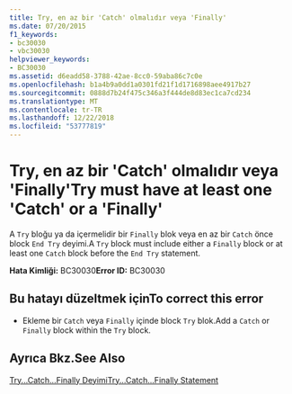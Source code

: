 ```yaml
---
title: Try, en az bir 'Catch' olmalıdır veya 'Finally'
ms.date: 07/20/2015
f1_keywords:
- bc30030
- vbc30030
helpviewer_keywords:
- BC30030
ms.assetid: d6eadd58-3788-42ae-8cc0-59aba86c7c0e
ms.openlocfilehash: b1a4b9a0dd1a0301fd21f1d1716898aee4917b27
ms.sourcegitcommit: 0888d7b24f475c346a3f444de8d83ec1ca7cd234
ms.translationtype: MT
ms.contentlocale: tr-TR
ms.lasthandoff: 12/22/2018
ms.locfileid: "53777819"
---
```

# <a name="try-must-have-at-least-one-catch-or-a-finally"></a><span data-ttu-id="b84ca-102">Try, en az bir 'Catch' olmalıdır veya 'Finally'</span><span class="sxs-lookup"><span data-stu-id="b84ca-102">Try must have at least one 'Catch' or a 'Finally'</span></span>
<span data-ttu-id="b84ca-103">A `Try` bloğu ya da içermelidir bir `Finally` blok veya en az bir `Catch` önce block `End Try` deyimi.</span><span class="sxs-lookup"><span data-stu-id="b84ca-103">A `Try` block must include either a `Finally` block or at least one `Catch` block before the `End Try` statement.</span></span>  
  
 <span data-ttu-id="b84ca-104">**Hata Kimliği:** BC30030</span><span class="sxs-lookup"><span data-stu-id="b84ca-104">**Error ID:** BC30030</span></span>  
  
## <a name="to-correct-this-error"></a><span data-ttu-id="b84ca-105">Bu hatayı düzeltmek için</span><span class="sxs-lookup"><span data-stu-id="b84ca-105">To correct this error</span></span>  
  
-   <span data-ttu-id="b84ca-106">Ekleme bir `Catch` veya `Finally` içinde block `Try` blok.</span><span class="sxs-lookup"><span data-stu-id="b84ca-106">Add a `Catch` or `Finally` block within the `Try` block.</span></span>  
  
## <a name="see-also"></a><span data-ttu-id="b84ca-107">Ayrıca Bkz.</span><span class="sxs-lookup"><span data-stu-id="b84ca-107">See Also</span></span>  
 [<span data-ttu-id="b84ca-108">Try...Catch...Finally Deyimi</span><span class="sxs-lookup"><span data-stu-id="b84ca-108">Try...Catch...Finally Statement</span></span>](../../visual-basic/language-reference/statements/try-catch-finally-statement.md)
